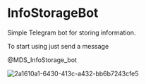 # InfoStorageBot
Simple Telegram bot for storing information.

To start using just send a message

@MDS_InfoStorage_bot

![2a1610a1-6430-413c-a432-bb6b7243cfe5](https://user-images.githubusercontent.com/20901392/123169264-bbb4f380-d481-11eb-97a8-b11b8571079e.png)
